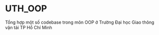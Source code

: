 # UTH_OOP
Tổng hợp một số codebase trong môn OOP ở Trường Đại học Giao thông vận tải TP Hồ Chí Minh
